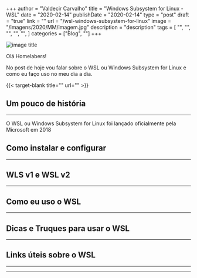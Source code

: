 +++
author = "Valdecir Carvalho"
title = "Windows Subsystem for Linux - WSL"
date = "2020-02-14"
publishDate = "2020-02-14"
type = "post"
draft = "true"
link = ""
url = "/wsl-windows-subsystem-for-linux"
image = "/imagens/2020/MM/imagem.jpg"
description = "description"
tags = [
    "",
    "",
    "",
	"",
    "",
]
categories = ["Blog", ""]
+++

![image title](/imagens/2020/MM/imagem.jpg)

Olá Homelabers!

No post de hoje vou falar sobre o WSL ou Windows Subsystem for Linux e como eu faço uso no meu dia a dia.

{{< target-blank title="" url="" >}}

## Um pouco de história
----

O WSL ou Windows Subsystem for Linux foi lançado oficialmente pela Microsoft em 2018

## Como instalar e configurar
----

## WLS v1 e WSL v2
----

## Como eu uso o WSL
----

## Dicas e Truques para usar o WSL
----

## Links úteis sobre o WSL
----

----
